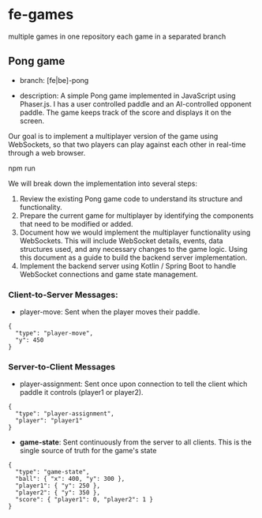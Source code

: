 # fe-games

multiple games in one repository
each game in a separated branch

## Pong game

- branch: [fe|be]-pong

- description: A simple Pong game implemented in JavaScript using Phaser.js. I has a user controlled paddle and an AI-controlled opponent paddle. The game keeps track of the score and displays it on the screen. 

Our goal is to implement a multiplayer version of the game using WebSockets, so that two players can play against each other in real-time through a web browser. 

npm run 

We will break down the implementation into several steps:
1. Review the existing Pong game code to understand its structure and functionality.
2. Prepare the current game for multiplayer by identifying the components that need to be modified or added.
3. Document how we would implement the multiplayer functionality using WebSockets. This will include WebSocket details, events, data structures used, and any necessary changes to the game logic. Using this document as a guide to build the backend server implementation.
4. Implement the backend server using Kotlin / Spring Boot to handle WebSocket connections and game state management.

### Client-to-Server Messages:
- player-move: Sent when the player moves their paddle.
```
{
  "type": "player-move",
  "y": 450
}
```

### Server-to-Client Messages
- player-assignment: Sent once upon connection to tell the client which paddle it controls (player1 or player2).

```
{
  "type": "player-assignment",
  "player": "player1"
}
```

- **game-state**: Sent continuously from the server to all clients. This is the single source of truth for the game's state

```
{
  "type": "game-state",
  "ball": { "x": 400, "y": 300 },
  "player1": { "y": 250 },
  "player2": { "y": 350 },
  "score": { "player1": 0, "player2": 1 }
}
```

